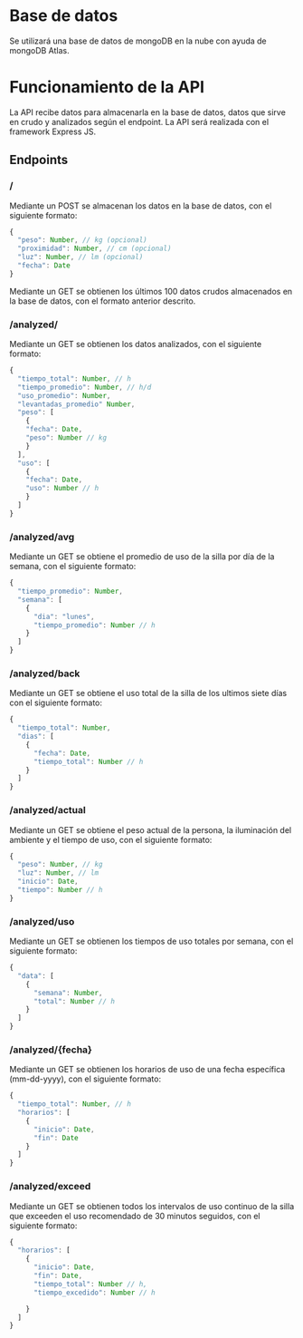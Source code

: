 # Base de datos
Se utilizará una base de datos de mongoDB en la nube con ayuda de mongoDB Atlas.

# Funcionamiento de la API
La API recibe datos para almacenarla en la base de datos, datos que sirve en crudo y analizados según el endpoint. La API será realizada con el framework Express JS.

## Endpoints

### /
Mediante un POST se almacenan los datos en la base de datos, con el siguiente formato:
```js
{
  "peso": Number, // kg (opcional)
  "proximidad": Number, // cm (opcional)
  "luz": Number, // lm (opcional)
  "fecha": Date
}
```

Mediante un GET se obtienen los últimos 100 datos crudos almacenados en la base de datos, con el formato anterior descrito.

### /analyzed/
Mediante un GET se obtienen los datos analizados, con el siguiente formato:
```js
{
  "tiempo_total": Number, // h
  "tiempo_promedio": Number, // h/d
  "uso_promedio": Number,
  "levantadas_promedio" Number,
  "peso": [
    {
    "fecha": Date,
    "peso": Number // kg
    }
  ],
  "uso": [
    {
    "fecha": Date,
    "uso": Number // h
    }
  ]
}
```

### /analyzed/avg
Mediante un GET se obtiene el promedio de uso de la silla por día de la semana, con el siguiente formato:
```js
{
  "tiempo_promedio": Number,
  "semana": [
    {
      "dia": "lunes",
      "tiempo_promedio": Number // h
    }
  ]
}
```

### /analyzed/back
Mediante un GET se obtiene el uso total de la silla de los ultimos siete días con el siguiente formato:
```js
{
  "tiempo_total": Number,
  "dias": [
    {
      "fecha": Date,
      "tiempo_total": Number // h
    }
  ]
}
```

### /analyzed/actual
Mediante un GET se obtiene el peso actual de la persona, la iluminación del ambiente y el tiempo de uso, con el siguiente formato:
```js
{
  "peso": Number, // kg
  "luz": Number, // lm
  "inicio": Date,
  "tiempo": Number // h
}
```

### /analyzed/uso
Mediante un GET se obtienen los tiempos de uso totales por semana, con el siguiente formato:
```js
{
  "data": [
    {
      "semana": Number,
      "total": Number // h
    }
  ]
}
```

### /analyzed/{fecha}
Mediante un GET se obtienen los horarios de uso de una fecha específica (mm-dd-yyyy), con el siguiente formato:
```js
{
  "tiempo_total": Number, // h
  "horarios": [
    {
      "inicio": Date,
      "fin": Date
    }
  ]
}
```

### /analyzed/exceed
Mediante un GET se obtienen todos los intervalos de uso continuo de la silla que exceeden el uso recomendado de 30 minutos seguidos, con el siguiente formato:
```js
{
  "horarios": [
    {
      "inicio": Date,
      "fin": Date,
      "tiempo_total": Number // h,
      "tiempo_excedido": Number // h

    }
  ]
}
```
